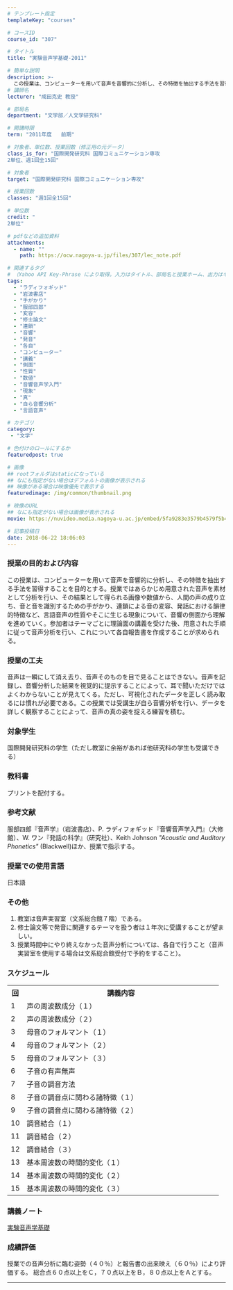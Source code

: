 ```yaml
---
# テンプレート指定
templateKey: "courses"

# コースID
course_id: "307"

# タイトル
title: "実験音声学基礎-2011"

# 簡単な説明
description: >-
  この授業は、コンピューターを用いて音声を音響的に分析し、その特徴を抽出する手法を習得することを目的とする。授業ではあらかじめ用意された音声を素材として分析を行い、その結果として得られる画像や数値から、人間の声の成り立ち、音と音を識別するための手がかり、連鎖による音の変容、発話における韻律的特徴など、言語音声の性質やそこに生じる現象について、音響の側面から理解を進めていく。参加者はテーマごとに理論面 ....
# 講師名
lecturer: "成田克史 教授"

# 部局名
department: "文学部／人文学研究科"

# 開講時限
term: "2011年度	前期"

# 対象者、単位数、授業回数（修正用の元データ）
class_is_for: "国際開発研究科 国際コミュニケーション専攻
2単位、週1回全15回"

# 対象者
target: "国際開発研究科 国際コミュニケーション専攻"

# 授業回数
classes: "週1回全15回"

# 単位数
credit: "
2単位"

# pdfなどの追加資料
attachments:
  - name: "" 
    path: https://ocw.nagoya-u.jp/files/307/lec_note.pdf

# 関連するタグ
# （Yahoo API Key-Phrase により取得。入力はタイトル、部局名と授業ホーム、出力はキーフレーズ（tags））
tags:
  - "ラディフォギッド"
  - "岩波書店"
  - "手がかり"
  - "服部四郎"
  - "変容"
  - "修士論文"
  - "連鎖"
  - "音響"
  - "発音"
  - "各自"
  - "コンピューター"
  - "講義"
  - "側面"
  - "性質"
  - "数値"
  - "音響音声学入門"
  - "現象"
  - "真"
  - "自ら音響分析"
  - "言語音声"

# カテゴリ
category:
 - "文学"

# 色付けのロールにするか
featuredpost: true

# 画像
## rootフォルダはstaticになっている
## なにも指定がない場合はデフォルトの画像が表示される
## 映像がある場合は映像優先で表示する
featuredimage: /img/common/thumbnail.png

# 映像のURL
## なにも指定がない場合は画像が表示される
movie: https://nuvideo.media.nagoya-u.ac.jp/embed/5fa9283e3579b4579f5b4fedfd71268f4aac86c1

# 記事投稿日
date: 2018-06-22 18:06:03
---
```


### 授業の目的および内容

この授業は、コンピューターを用いて音声を音響的に分析し、その特徴を抽出する手法を習得することを目的とする。授業ではあらかじめ用意された音声を素材として分析を行い、その結果として得られる画像や数値から、人間の声の成り立ち、音と音を識別するための手がかり、連鎖による音の変容、発話における韻律的特徴など、言語音声の性質やそこに生じる現象について、音響の側面から理解を進めていく。参加者はテーマごとに理論面の講義を受けた後、用意された手順に従って音声分析を行い、これについて各自報告書を作成することが求められる。


### 授業の工夫

音声は一瞬にして消え去り、音声そのものを目で見ることはできない。音声を記録し、音響分析した結果を視覚的に提示することによって、耳で聞いただけではよくわからないことが見えてくる。ただし、可視化されたデータを正しく読み取るには慣れが必要である。この授業では受講生が自ら音響分析を行い、データを詳しく観察することによって、音声の真の姿を捉える練習を積む。





### 対象学生

国際開発研究科の学生（ただし教室に余裕があれば他研究科の学生も受講できる）

### 教科書

プリントを配付する。

### 参考文献 

服部四郎『音声学』（岩波書店）、P. ラディフォギッド『音響音声学入門』（大修館）、W. ワン『発話の科学』（研究社）、Keith Johnson <cite>"Acoustic and Auditory Phonetics"</cite> (Blackwell)ほか、授業で指示する。

### 授業での使用言語

日本語

### その他

  1. 教室は音声実習室（文系総合館７階）である。
  2. 修士論文等で発音に関連するテーマを扱う者は１年次に受講することが望ましい。
  3. 授業時間中にやり終えなかった音声分析については、各自で行うこと（音声実習室を使用する場合は文系総合館受付で予約をすること）。


<h3>スケジュール</h3>
<table class="basic" width="455">
<tr>
<th width="20" class="center">回</th>
<th width="435" class="center">講義内容</th>
</tr>
<tr>
<td width="20" class="center">1</td>
<td width="435">声の周波数成分（１）</td>
</tr>
<tr>
<td width="20" class="center">2</td>
<td width="435">声の周波数成分（２）</td>
</tr>
<tr>
<td width="20" class="center">3</td>
<td width="435">母音のフォルマント（１）</td>
</tr>
<tr>
<td width="20" class="center">4</td>
<td width="435">母音のフォルマント（２）</td>
</tr>
<tr>
<td width="20" class="center">5</td>
<td width="435">母音のフォルマント（３）</td>
</tr>
<tr>
<td width="20" class="center">6</td>
<td width="435">子音の有声無声</td>
</tr>
<tr>
<td width="20" class="center">7</td>
<td width="435">子音の調音方法</td>
</tr>
<tr>
<td width="20" class="center">8</td>
<td width="435">子音の調音点に関わる諸特徴（１）</td>
</tr>
<tr>
<td width="20" class="center">9</td>
<td width="435">子音の調音点に関わる諸特徴（２）</td>
</tr>
<tr>
<td width="20" class="center">10</td>
<td width="435">調音結合（１）</td>
</tr>
<tr>
<td width="20" class="center">11</td>
<td width="435">調音結合（２）</td>
</tr>
<tr>
<td width="20" class="center">12</td>
<td width="435">調音結合（３）</td>
</tr>
<tr>
<td width="20" class="center">13</td>
<td width="435">基本周波数の時間的変化（１）</td>
</tr>
<tr>
<td width="20" class="center">14</td>
<td width="435">基本周波数の時間的変化（２）</td>
</tr>
<tr>
<td width="20" class="center">15</td>
<td width="435">基本周波数の時間的変化（３）</td>
</tr>
</table>


### 講義ノート

[実験音声学基礎](https://ocw.nagoya-u.jp/files/307/lec_note.pdf) 





### 成績評価

授業での音声分析に臨む姿勢（４０％）と報告書の出来映え（６０％）により評価する。 総合点６０点以上をＣ，７０点以上をＢ，８０点以上をＡとする。





-----